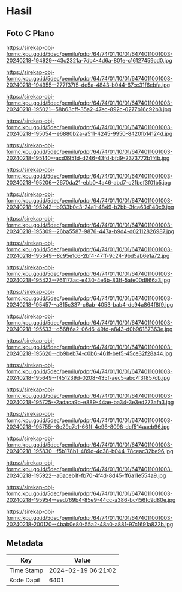 # Hasil

## Foto C Plano

https://sirekap-obj-formc.kpu.go.id/5dec/pemilu/pdpr/64/74/01/10/01/6474011001003-20240218-194929--43c2321a-7db4-4d6a-801e-c16127459cd0.jpg

https://sirekap-obj-formc.kpu.go.id/5dec/pemilu/pdpr/64/74/01/10/01/6474011001003-20240218-194955--277f37f5-de5a-4843-b044-67cc31f6ebfa.jpg

https://sirekap-obj-formc.kpu.go.id/5dec/pemilu/pdpr/64/74/01/10/01/6474011001003-20240218-195021--58b63cff-35a2-47ec-892c-0277b16c92b3.jpg

https://sirekap-obj-formc.kpu.go.id/5dec/pemilu/pdpr/64/74/01/10/01/6474011001003-20240218-195054--e6880b2a-a511-4245-9950-8420fb14124d.jpg

https://sirekap-obj-formc.kpu.go.id/5dec/pemilu/pdpr/64/74/01/10/01/6474011001003-20240218-195140--acd3951d-d246-43fd-bfd9-2373772b1f4b.jpg

https://sirekap-obj-formc.kpu.go.id/5dec/pemilu/pdpr/64/74/01/10/01/6474011001003-20240218-195206--2670da21-ebb0-4a46-abd7-c21bef3f01b5.jpg

https://sirekap-obj-formc.kpu.go.id/5dec/pemilu/pdpr/64/74/01/10/01/6474011001003-20240218-195242--b933b0c3-24a1-4849-b2bb-3fca63d140c9.jpg

https://sirekap-obj-formc.kpu.go.id/5dec/pemilu/pdpr/64/74/01/10/01/6474011001003-20240218-195309--26ba5587-9876-447a-b9d4-d02112826987.jpg

https://sirekap-obj-formc.kpu.go.id/5dec/pemilu/pdpr/64/74/01/10/01/6474011001003-20240218-195349--8c95e1c6-2bf4-47ff-9c24-9bd5ab6e1a72.jpg

https://sirekap-obj-formc.kpu.go.id/5dec/pemilu/pdpr/64/74/01/10/01/6474011001003-20240218-195423--761173ac-e430-4e6b-83ff-5afe00d866a3.jpg

https://sirekap-obj-formc.kpu.go.id/5dec/pemilu/pdpr/64/74/01/10/01/6474011001003-20240218-195457--a815c337-c6ab-4053-bab4-dc94a864f8f9.jpg

https://sirekap-obj-formc.kpu.go.id/5dec/pemilu/pdpr/64/74/01/10/01/6474011001003-20240218-195533--d56ff6a2-06d6-49fd-a843-d0b96187363e.jpg

https://sirekap-obj-formc.kpu.go.id/5dec/pemilu/pdpr/64/74/01/10/01/6474011001003-20240218-195620--db9beb74-c0b6-461f-bef5-45ce32f28a44.jpg

https://sirekap-obj-formc.kpu.go.id/5dec/pemilu/pdpr/64/74/01/10/01/6474011001003-20240218-195649--f451239d-0208-435f-aec5-abc7f31857cb.jpg

https://sirekap-obj-formc.kpu.go.id/5dec/pemilu/pdpr/64/74/01/10/01/6474011001003-20240218-195725--2adaca9b-e889-44ae-ba34-3e3ed273afa3.jpg

https://sirekap-obj-formc.kpu.go.id/5dec/pemilu/pdpr/64/74/01/10/01/6474011001003-20240218-195755--8e29c7c1-661f-4e96-8098-dcf514aaeb96.jpg

https://sirekap-obj-formc.kpu.go.id/5dec/pemilu/pdpr/64/74/01/10/01/6474011001003-20240218-195830--f5b178b1-489d-4c38-b044-78ceac32be96.jpg

https://sirekap-obj-formc.kpu.go.id/5dec/pemilu/pdpr/64/74/01/10/01/6474011001003-20240218-195922--a6aceb1f-fb70-4f4d-8d45-ff6a11e554a9.jpg

https://sirekap-obj-formc.kpu.go.id/5dec/pemilu/pdpr/64/74/01/10/01/6474011001003-20240218-195954--eed769b4-85e9-44cc-a386-bc456fc9d80e.jpg

https://sirekap-obj-formc.kpu.go.id/5dec/pemilu/pdpr/64/74/01/10/01/6474011001003-20240218-200120--4bab0e80-55a2-48a0-a881-97c1691a822b.jpg


## Metadata

| Key        | Value               |
| ---------- | ------------------- |
| Time Stamp | 2024-02-19 06:21:02 |
| Kode Dapil | 6401                |



